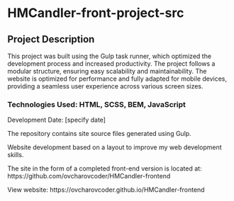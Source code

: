 # HMCandler-front-project-src
<h2>Project Description</h2>
<p>This project was built using the Gulp task runner, which optimized the development process and increased productivity. The project follows a modular structure, ensuring easy scalability and maintainability. The website is optimized for performance and fully adapted for mobile devices, providing a seamless user experience across various screen sizes.</p>

<h3>Technologies Used: HTML, SCSS, BEM, JavaScript</h3>

Development Date: [specify date]

<p>The repository contains site source files generated using Gulp.</p>
<p>Website development based on a layout to improve my web development skills.</p>
<p>The site in the form of a completed front-end version is located at: https://github.com/ovcharovcoder/HMCandler-frontend</p>
View website: https://ovcharovcoder.github.io/HMCandler-frontend
